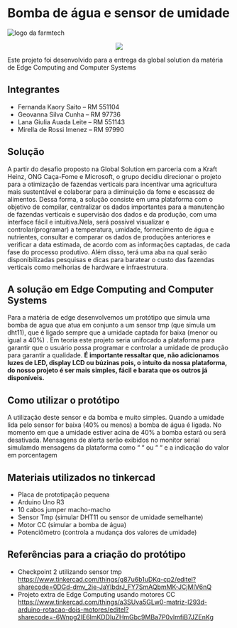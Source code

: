 # Bomba de água e sensor de umidade
![logo da farmtech](https://github.com/fernandakaory/gs_edge/assets/126582859/693de95d-6cc7-40fe-924f-4616fb730f5a)

<p align="center">
<img src="http://img.shields.io/static/v1?label=STATUS&message=EM%20DESENVOLVIMENTO&color=GREEN&style=for-the-badge"/>
</p>
Este projeto foi desenvolvido para a entrega da global solution da matéria de Edge Computing and Computer Systems

## Integrantes
- Fernanda Kaory Saito – RM 551104
- Geovanna Silva Cunha – RM 97736
- Lana Giulia Auada Leite – RM 551143
- Mirella de Rossi Imenez – RM 97990

## Solução
A partir do desafio proposto na Global Solution em parceria com a Kraft Heinz, ONG Caça-Fome e Microsoft, o grupo decidiu direcionar o projeto para a otimização de fazendas verticais para incentivar uma agricultura mais sustentável e colaborar para a diminuição da fome e escassez de alimentos.
Dessa forma, a solução consiste em uma plataforma com o objetivo de compilar, centralizar os dados importantes para a manutenção de fazendas verticais e supervisão dos dados e da produção, com uma interface fácil e intuitiva.Nela, será possível visualizar e controlar(programar) a temperatura, umidade, fornecimento de água e nutrientes,
consultar e comparar os dados de produções anteriores e verificar a data estimada, de acordo com as informações captadas, de cada fase do processo produtivo. 
Além disso, terá uma aba na qual serão disponibilizadas pesquisas e dicas para baratear o custo das fazendas verticais como melhorias de hardware e infraestrutura.

## A solução em Edge Computing and Computer Systems
Para a matéria de edge desenvolvemos  um protótipo que simula uma bomba de agua que atua em conjunto a um sensor tmp (que simula um dht11), que é ligado sempre que a umidade captada for baixa (menor ou igual a 40%) . Em teoria este projeto seria unifocado a plataforma para garantir que o usuário possa programar e controlar a umidade de produção para garantir a qualidade.
**É importante ressaltar que, não adicionamos luzes de LED, display LCD ou búzinas pois, o intuíto da nossa plataforma, do nosso projeto é ser mais simples, fácil e barata que os outros já disponíveis.** 

## Como utilizar o protótipo 
A utilização deste sensor e da bomba e muito simples. Quando a umidade lida pelo sensor for baixa (40% ou menos) a bomba de água é ligada. No momento em que a umidade estiver acina de 40% a bomba estará ou será desativada. Mensagens de alerta serão exibidos no monitor serial simulamdo mensagens da plataforma como “ “ ou “ “ e a indicação do valor em porcentagem 

## Materiais utilizados no tinkercad
- Placa de prototipação pequena
- Arduino Uno R3
- 10 cabos jumper macho-macho
- Sensor Tmp (simular DHT11 ou sensor de umidade semelhante)
- Motor CC (simular a bomba de água)
- Potenciômetro (controla a mudança dos valores de umidade)

## Referências para a criação do protótipo
- Checkpoint 2 utilizando sensor tmp 
https://www.tinkercad.com/things/g87u6b1uDKq-cp2/editel?sharecode=0DGd-dmv_2ie-JaYIbdrJ_FY7SmAQbmMK-JCjMIV6nQ
- Projeto extra de Edge Computing usando motores CC
https://www.tinkercad.com/things/a3SUva5GLw0-matriz-l293d-arduino-rotacao-dois-motores/editel?sharecode=-6Wnpg2lE6lmKDDIuZHmGbc9MBa7P0vlmfiB7JZEnKg
